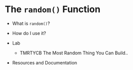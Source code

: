 # The `random()` Function

+ What is `random()`?

+ How do I use it?

+ Lab
  + TMRTYCB The Most Random Thing You Can Build..

+ Resources and Documentation
